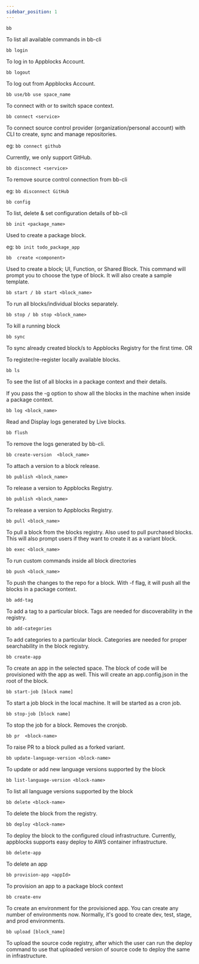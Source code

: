 ```yaml
---
sidebar_position: 1
---
```


`bb`

To list all available commands in bb-cli

`bb login`

To log in to Appblocks Account.

`bb logout`

To log out from Appblocks Account.

`bb use/bb use space_name`

To connect with or to switch space context.

`bb connect <service>`

To connect source control provider (organization/personal account) with CLI to create, sync and manage repositories.

eg: `bb connect github`

Currently, we only support GitHub.

`bb disconnect <service>`

To remove source control connection from bb-cli

eg: `bb disconnect GitHub`

`bb config`

To list, delete & set configuration details of bb-cli

`bb init <package_name>`

Used to create a package block.

eg: `bb init todo_package_app`

`bb  create <component>`

Used to create a block; UI, Function, or Shared Block. This command will prompt you to choose the type of block. It will also create a sample template.

`bb start / bb start <block_name>`

To run all blocks/individual blocks separately.

`bb stop / bb stop <block_name>`

To kill a running block

`bb sync`

To sync already created block/s to Appblocks Registry for the first time. OR

To register/re-register locally available blocks.

`bb ls`

To see the list of all blocks in a package context and their details.

If you pass the -g option to show all the blocks in the machine when inside a package context.

`bb log <block_name>`

Read and Display logs generated by Live blocks.

`bb flush`

To remove the logs generated by bb-cli.

`bb create-version  <block_name>`

To attach a version to a block release.

`bb publish <block_name>`

To release a version to Appblocks Registry.

`bb publish <block_name>`

To release a version to Appblocks Registry.

`bb pull <block_name>`

To pull a block from the blocks registry. Also used to pull purchased blocks. This will also prompt users if they want to create it as a variant block.

`bb exec <block_name>`

To run custom commands inside all block directories

`bb push <block_name>`

To push the changes to the repo for a block. With -f flag, it will push all the blocks in a package context.

`bb add-tag`

To add a tag to a particular block. Tags are needed for discoverability in the registry.

`bb add-categories`

To add categories to a particular block. Categories are needed for proper searchability in the block registry.

`bb create-app`

To create an app in the selected space. The block of code will be provisioned with the app as well. This will create an app.config.json in the root of the block.

`bb start-job [block name]`

To start a job block in the local machine. It will be started as a cron job.

`bb stop-job [block name]`

To stop the job for a block. Removes the cronjob.

`bb pr  <block-name>`

To raise PR to a block pulled as a forked variant.

`bb update-language-version <block-name>`

To update or add new language versions supported by the block

`bb list-language-version <block-name>`

To list all language versions supported by the block

`bb delete <block-name>`

To delete the block from the registry.

`bb deploy <block-name>`

To deploy the block to the configured cloud infrastructure. Currently, appblocks supports easy deploy to AWS container infrastructure.

`bb delete-app`

To delete an app

`bb provision-app <appId>`

To provision an app to a package block context

`bb create-env`

To create an environment for the provisioned app. You can create any number of environments now. Normally, it's good to create dev, test, stage, and prod environments.

`bb upload [block_name]`

To upload the source code registry, after which the user can run the deploy command to use that uploaded version of source code to deploy the same in infrastructure.
